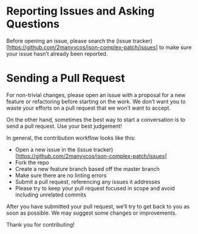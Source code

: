 # Reporting Issues and Asking Questions

Before opening an issue, please search the (issue tracker)[https://github.com/2manyvcos/json-complex-patch/issues] to make sure your issue hasn’t already been reported.

# Sending a Pull Request

For non-trivial changes, please open an issue with a proposal for a new feature or refactoring before starting on the work. We don’t want you to waste your efforts on a pull request that we won’t want to accept.

On the other hand, sometimes the best way to start a conversation is to send a pull request. Use your best judgement!

In general, the contribution workflow looks like this:

- Open a new issue in the (issue tracker)[https://github.com/2manyvcos/json-complex-patch/issues]
- Fork the repo
- Create a new feature branch based off the master branch
- Make sure there are no linting errors
- Submit a pull request, referencing any issues it addresses
- Please try to keep your pull request focused in scope and avoid including unrelated commits

After you have submitted your pull request, we’ll try to get back to you as soon as possible. We may suggest some changes or improvements.

Thank you for contributing!
